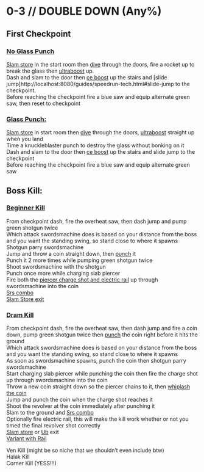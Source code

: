 # 0-3 // DOUBLE DOWN (Any%)
## First Checkpoint
### [No Glass Punch](https://youtu.be/YXRGVLAIi8g) 
[Slam store](http://localhost:8080/guides/speedrun-tech.html#slam-store) in the start room then [dive](http://localhost:8080/guides/speedrun-tech.html#dives) through the doors, fire a rocket up to break the glass then [ultraboost](http://localhost:8080/guides/speedrun-tech.html#ub-ultraboost) up.<br />
Dash and slam to the door then [ce boost](http://localhost:8080/guides/speedrun-tech.html#ce-boost-core-eject-boost) up the stairs and [slide jump]http://localhost:8080/guides/speedrun-tech.html#slide-jump to the checkpoint.<br /> 
Before reaching the checkpoint fire a blue saw and equip alternate green saw, then reset to checkpoint<br />
### [Glass Punch:](https://youtu.be/d2fQyOw1ij8)
[Slam store](http://localhost:8080/guides/speedrun-tech.html#slam-store) in start room then [dive](http://localhost:8080/guides/speedrun-tech.html#dives) through the doors, [ultraboost](http://localhost:8080/guides/speedrun-tech.html#ub-ultraboost) straight up when you land<br />
Time a knuckleblaster punch to destroy the glass without bonking on it<br />
Dash and slam to the door then [ce boost](http://localhost:8080/guides/speedrun-tech.html#ce-boost-core-eject-boost) up the stairs and slide jump to the checkpoint<br />
Before reaching the checkpoint fire a blue saw and equip alternate green saw<br />
## Boss Kill:
### [Beginner Kill](https://youtu.be/NuyWS2TPZNc)
From checkpoint dash, fire the overheat saw, then dash jump and pump green shotgun twice <br />
Which attack swordsmachine does is based on your distance from the boss and you want the standing swing, so stand close to where it spawns<br />
Shotgun parry swordsmachine <br />
Jump and throw a coin straight down, then [punch](http://localhost:8080/guides/speedrun-tech.html#coin-punch) it<br />
Punch it 2 more times while pumping green shotgun twice<br />
Shoot swordsmachine with the shotgun<br />
Punch once more while charging slab piercer<br />
Fire both the [piercer charge shot and electric rail](http://localhost:8080/guides/speedrun-tech.html#ricostacks) up through swordsmachine into the coin<br />
[Srs combo](http://localhost:8080/guides/speedrun-tech.html#srs-combo)<br />
[Slam Store exit](http://localhost:8080/guides/speedrun-tech.html#slam-store-exit)<br />
### [Dram Kill](https://youtu.be/qv7w8ds2ejs)
From checkpoint dash, fire the overheat saw, then dash jump and fire a coin down, pump green shotgun twice then [punch](http://localhost:8080/guides/speedrun-tech.html#coin-punch) the coin right before it hits the ground <br />
Which attack swordsmachine does is based on your distance from the boss and you want the standing swing, so stand close to where it spawns<br />
As soon as swordsmachine spawns, punch the coin then shotgun parry swordsmachine<br />
Start charging slab piercer while punching the coin then fire the charge shot up through swordsmachine into the coin<br />
Throw a new coin straight down so the piercer chains to it, then [whiplash the coin](http://localhost:8080/guides/speedrun-tech.html#ricostacks)<br />
Jump and punch the coin when the charge shot reaches it<br />
Shoot the revolver at the coin immediately after punching it<br />
Slam to the ground and [Srs combo](http://localhost:8080/guides/speedrun-tech.html#srs-combo)<br />
Optionally fire electric rail, this will make the kill work whether or not you timed the final revolver shot correctly<br />
[Slam store](http://localhost:8080/guides/speedrun-tech.html#slam-store-exit) or [Ub](http://localhost:8080/guides/speedrun-tech.html#ub-exit) exit<br />
[Variant with Rail](https://youtu.be/PVueus2QFK8) <br />

Ven Kill (might be so niche that we shouldn’t even include btw)<br />
Halak Kill<br />
Corner Kill (YESS!!!)<br />